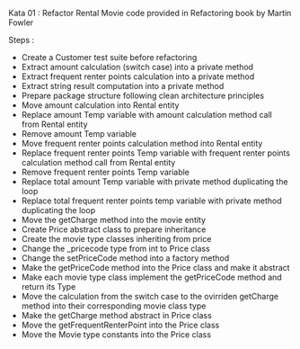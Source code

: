 Kata 01 : Refactor Rental Movie code provided in Refactoring book by Martin Fowler

Steps :

 * Create a Customer test suite before refactoring
 * Extract amount calculation (switch case) into a private method
 * Extract frequent renter points calculation into a private method
 * Extract string result computation into a private method
 * Prepare package structure following clean architecture principles
 * Move amount calculation into Rental entity
 * Replace amount Temp variable with amount calculation method call from Rental entity
 * Remove amount Temp variable
 * Move frequent renter points calculation method into Rental entity
 * Replace frequent renter points Temp variable with frequent renter points calculation method call from Rental entity
 * Remove frequent renter points Temp variable
 * Replace total amount Temp variable with private method duplicating the loop
 * Replace total frequent renter points temp variable with private method duplicating the loop
 * Move the getCharge method into the movie entity
 * Create Price abstract class to prepare inheritance
 * Create the movie type classes inheriting from price
 * Change the _pricecode type from int to Price class
 * Change the setPriceCode method into a factory method
 * Make the getPriceCode method into the Price class and make it abstract
 * Make each movie type class implement the getPriceCode method and return its Type
 * Move the calculation from the switch case to the ovirriden getCharge method into their corresponding movie class type
 * Make the getCharge method abstract in Price class
 * Move the getFrequentRenterPoint into the Price class
 * Move the Movie type constants into the Price class